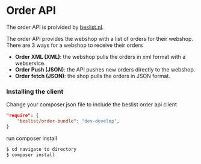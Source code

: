 # Order API

The order API is proivided by [beslist.nl].

The order API provides the webshop with a list of orders for their webshop. There are 3 ways for a webshop to receive their orders

  - **Order XML (XML)**: the webshop pulls the orders in xml format with a webservice.
  - **Order Push (JSON)**: the API pushes new orders directly to the webshop.
  - **Order fetch (JSON)**: the shop pulls the orders in JSON format.


### Installing the client

Change your composer.json file to include the beslist order api client

```json
"require": {
    "beslist/order-bundle": "dev-develop",
}
```

run composer install

```sh
$ cd navigate to directory
$ composer install
```
   [beslist.nl]: <https://www.beslist.nl>
